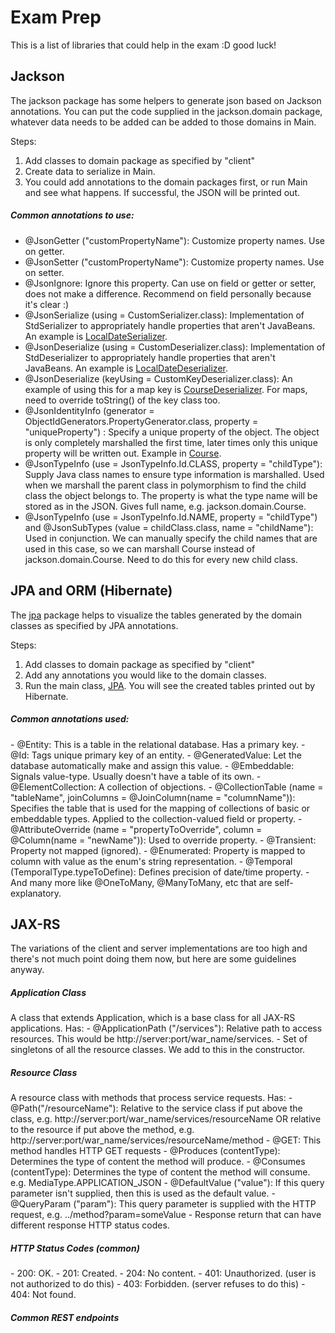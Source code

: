 # Exam Prep
This is a list of libraries that could help in the exam :D good luck!

## Jackson
The jackson package has some helpers to generate json based on Jackson 
annotations. You can put the code supplied in the jackson.domain package,
whatever data needs to be added can be added to those domains in Main. 

Steps:
1. Add classes to domain package as specified by "client"
2. Create data to serialize in Main.
3. You could add annotations to the domain packages first, or
run Main and see what happens. If successful, the JSON will be printed out.

<h5>Common annotations to use:</h5>

- @JsonGetter ("customPropertyName"): Customize property names. Use on getter.
- @JsonSetter ("customPropertyName"): Customize property names. Use on setter.
- @JsonIgnore: Ignore this property. Can use on field or getter or setter, 
does not make a difference. Recommend on field personally because it's clear :)
- @JsonSerialize (using = CustomSerializer.class): Implementation of StdSerializer to appropriately
handle properties that aren't JavaBeans. An example is [LocalDateSerializer](src/jackson/util/LocalDateSerializer.java).
- @JsonDeserialize (using = CustomDeserializer.class): Implementation of StdDeserializer to appropriately
handle properties that aren't JavaBeans. An example is [LocalDateDeserializer](src/jackson/util/LocalDateDeserializer.java).
- @JsonDeserialize (keyUsing = CustomKeyDeserializer.class): An example of using this for a map key is [CourseDeserializer](src/jackson/util/CourseDeserializer.java). For maps, need to 
override toString() of the key class too.
- @JsonIdentityInfo (generator = ObjectIdGenerators.PropertyGenerator.class,
property = "uniqueProperty") : Specify a unique property of the object. The object is only
completely marshalled the first time, later times only this unique property will be written out. Example
in [Course](src/jackson/domain/Course.java).
- @JsonTypeInfo (use = JsonTypeInfo.Id.CLASS, property = "childType"): Supply Java class names to ensure type information is marshalled. Used 
when we marshall the parent class in polymorphism to find the child class the object belongs to. The property is what the
type name will be stored as in the JSON. Gives full name, e.g. jackson.domain.Course.
- @JsonTypeInfo (use = JsonTypeInfo.Id.NAME, property = "childType") and
@JsonSubTypes (value = childClass.class, name = "childName"): Used in conjunction. We
can manually specify the child names that are used in this case, so we can marshall Course instead of
jackson.domain.Course. Need to do this for every new child class.

## JPA and ORM (Hibernate)
The [jpa](src/jpa) package helps to visualize the tables generated by the domain classes
as specified by JPA annotations.

Steps:
1. Add classes to domain package as specified by "client"
2. Add any annotations you would like to the domain classes.
3. Run the main class, [JPA](src/jpa/JPA.java). You will see the created tables
printed out by Hibernate.

<h5>Common annotations used:</h5>
- @Entity: This is a table in the relational database. Has a primary key.
- @Id: Tags unique primary key of an entity.
- @GeneratedValue: Let the database automatically make and assign this value.
- @Embeddable: Signals value-type. Usually doesn't have a table of its own.
- @ElementCollection: A collection of objections.
- @CollectionTable (name = "tableName", joinColumns = @JoinColumn(name = "columnName")): Specifies the table that is used 
for the mapping of collections of basic or embeddable types. Applied to the collection-valued field or property. 
- @AttributeOverride (name = "propertyToOverride", column = @Column(name = "newName")): Used to override property. 
- @Transient: Property not mapped (ignored).
- @Enumerated: Property is mapped to column with value as the enum's string representation.
- @Temporal (TemporalType.typeToDefine): Defines precision of date/time property.
- And many more like @OneToMany, @ManyToMany, etc that are self-explanatory.

## JAX-RS
The variations of the client and server implementations are too high and there's not much point 
doing them now, but here are some guidelines anyway.

<h5>Application Class</H5>
A class that extends Application, which is a base class for all JAX-RS applications.
Has:
- @ApplicationPath ("/services"): Relative path to access resources. This would be 
http://server:port/war_name/services.
- Set of singletons of all the resource classes. We add to this in the constructor.

<h5>Resource Class</h5>
A resource class with methods that process service requests. Has:
- @Path("/resourceName"): Relative to the service class if put above the class, e.g.
http://server:port/war_name/services/resourceName OR relative
to the resource if put above the method, e.g. http://server:port/war_name/services/resourceName/method
- @GET: This method handles HTTP GET requests
- @Produces (contentType): Determines the type of content the method will produce.
- @Consumes (contentType): Determines the type of content the method will consume. e.g. MediaType.APPLICATION_JSON
- @DefaultValue ("value"): If this query parameter isn't supplied, then this is used as the default value.
- @QueryParam ("param"): This query parameter is supplied with the HTTP request, e.g. ../method?param=someValue
- Response return that can have different response HTTP status codes. 

<h5>HTTP Status Codes (common)</h5>
- 200: OK.
- 201: Created.
- 204: No content.
- 401: Unauthorized. (user is not authorized to do this)
- 403: Forbidden. (server refuses to do this)
- 404: Not found.

<h5>Common REST endpoints</h5>
